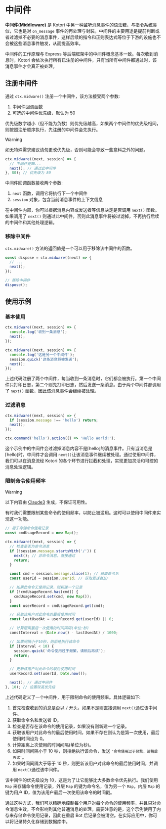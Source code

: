 # 中间件

**中间件(Middleware)** 是 Kotori 中另一种监听消息事件的语法糖，与指令系统类似，它也是对 `on_message` 事件的再处理与封装。中间件的主要用途是提前判断或者过滤掉不必要的消息事件，这样后续的指令和正则表达式等位于下游的设施也不会被这些消息事件触发，从而提高效率。

中间件的工作原理与 Express 等后端框架中的中间件概念基本一致。每次收到消息时，Kotori 会依次执行所有已注册的中间件，只有当所有中间件都通过时，该消息事件才会真正被处理。

## 注册中间件

通过 `ctx.midware()` 注册一个中间件，该方法接受两个参数:

1. 中间件回调函数
2. 可选的中间件优先级，默认为 50

优先级数字越小（但不能为负数）则优先级越高，如果两个中间件的优先级相同，则按照注册顺序执行，先注册的中间件会先执行。

> [!WARNING]
> 如无特殊需求建议请勿更改优先级，否则可能会导致一些意料之外的问题。

```typescript
ctx.midware((next, session) => {
  // 中间件逻辑...
  next(); // 通过此中间件
}, 80); // 优先级为 80
```

中间件回调函数接收两个参数:

1. `next` 函数，调用它将执行下一个中间件
2. `session` 对象，包含当前消息事件的上下文信息

在中间件内部，你可以根据消息内容或发送者等信息决定是否调用 `next()` 函数。如果调用了 `next()` 则通过此中间件，否则此消息事件将被过滤掉，不再执行后续的中间件和其他处理逻辑。

### 移除中间件

`ctx.midware()` 方法的返回值是一个可以用于移除该中间件的函数。

```typescript
const dispose = ctx.midware((next) => {
  // ...
  next();
});

// 移除中间件
dispose();
```

## 使用示例

### 基本使用

```typescript
ctx.midware((next, session) => {
  console.log('收到一条消息');
  next();
});

ctx.midware((next, session) => {
  console.log('这是另一个中间件');
  session.quick('这条消息将被发送');
  next();
});
```

上述代码注册了两个中间件，每当收到一条消息时，它们都会被执行。第一个中间件只打印日志，第二个则先打印日志，然后发送一条消息。由于两个中间件都调用了 `next()` 函数，因此该消息事件会继续被处理。

### 过滤消息

```typescript
ctx.midware((next, session) => {
  if (session.message !== 'hello') return;
  next();
});

ctx.command('hello').action(() => 'Hello World!');
```

这个示例中的中间件会过滤掉消息内容不是⌈hello⌋的消息事件。只有当消息是⌈hello⌋时，中间件才会调用 `next()`让该消息事件继续被处理。通过使用中间件，我们可以在消息流经 Kotori 的各个环节进行拦截和处理，实现更加灵活和可控的消息处理逻辑。

### 限制命令使用频率

> [!WARNING]
> 以下内容由 [Claude3](https://claude.ai) 生成，不保证可用性。

有时我们需要限制某些命令的使用频率，以防止被滥用。这时可以使用中间件来实现这一功能。

```typescript
// 用于存储命令使用记录
const cmdUsageRecord = new Map();

ctx.midware((next, session) => {
  // 检查是否为命令消息
  if (!session.message.startsWith('/')) {
    next(); // 非命令消息，直接通过
    return;
  }

  const cmd = session.message.slice(1); // 获取命令名
  const userId = session.userId; // 获取发送者ID

  // 如果此命令无使用记录，则新建一个记录
  if (!cmdUsageRecord.has(cmd)) {
    cmdUsageRecord.set(cmd, new Map());
  }
  const userRecord = cmdUsageRecord.get(cmd);

  // 获取该用户对此命令的最后使用时间
  const lastUsedAt = userRecord.get(userId) || 0;

  // 计算距离最后一次使用的时间间隔(单位:秒)
  constInterval = (Date.now() - lastUsedAt) / 1000;

  // 如果间隔小于10秒，则拒绝执行该命令
  if (Interval < 10) {
    session.quick('命令使用过于频繁，请稍后再试');
    return;
  }

  // 更新该用户对此命令的最后使用时间
  userRecord.set(userId, Date.now());

  next(); // 通过中间件
}, 10); // 设置较高优先级
```

上述代码定义了一个中间件，用于限制命令的使用频率。具体逻辑如下:

1. 首先检查收到的消息是否以 `/` 开头，如果不是则直接调用 `next()`通过该中间件。
2. 获取命令名和发送者 ID。
3. 检查是否存在该命令的使用记录，如果没有则新建一个记录。
4. 获取该用户对此命令的最后使用时间，如果不存在则认为是第一次使用，最后使用时间设为 0。
5. 计算距离上次使用的时间间隔(单位为秒)。
6. 如果时间间隔小于 10 秒，则拒绝执行该命令，发送 `'命令使用过于频繁，请稍后再试'`。
7. 如果时间间隔大于等于 10 秒，则更新该用户对此命令的最后使用时间，并调用 `next()`通过该中间件。

该中间件的优先级设为 10，这是为了让它能够比大多数命令优先执行。我们使用 `Map` 来存储命令使用记录，外层 `Map` 的键为命令名，值为另一个 `Map`，内层 `Map` 的键为用户 ID，值为该用户最后一次使用该命令的时间戳。

通过这种方式，我们可以精确地控制每个用户对每个命令的使用频率，并且只对命令消息生效，不会影响到其他普通消息的处理。需要注意的是，这个示例使用了内存来存储命令使用记录，因此在重启 Bot 后记录会被清空。在实际应用中，你可以将记录持久化存储到数据库中。
